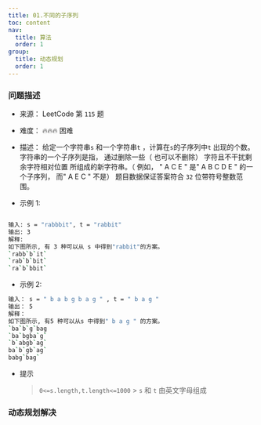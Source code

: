 ```yaml
---
title: 01.不同的子序列
toc: content
nav:
  title: 算法
  order: 1
group:
  title: 动态规划
  order: 1
---
```


### 问题描述

- 来源： LeetCode 第 `115` 题
- 难度： 🔥🔥🔥 困难

- 描述：
  给定一个字符串`s` 和一个字符串`t` ，计算在`s`的子序列中`t` 出现的个数。
  字符串的一个子序列是指， 通过删除一些（ 也可以不删除） 字符且不干扰剩余字符相对位置
  所组成的新字符串。（ 例如， " A C E " 是" A B C D E " 的一个子序列， 而" A E C " 不是）
  题目数据保证答案符合 `32` 位带符号整数范围。

- 示例 1:

```bash

输入: s = "rabbbit", t = "rabbit"
输出: 3
解释:
如下图所示, 有 3 种可以从 s 中得到"rabbit"的方案。
`rabb`b`it`
`rab`b`bit`
`ra`b`bbit`
```

- 示例 2:

```bash
输入： s = " b a b g b a g " , t = " b a g "
输出： 5
解释：
如下图所示, 有5 种可以从s 中得到" b a g " 的方案。
`ba`b`g`bag
`ba`bgba`g`
`b`abgb`ag`
ba`b`gb`ag`
babg`bag`
```

- 提示

  > `0<=s.length,t.length<=1000` > `s` 和 `t` 由英文字母组成

### 动态规划解决
